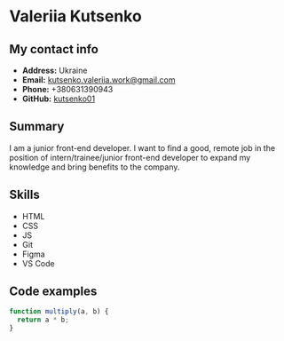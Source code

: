 # Valeriia Kutsenko

## My contact info
- **Address:** Ukraine
- **Email:** kutsenko.valeriia.work@gmail.com
- **Phone:** +380631390943
- **GitHub:** [kutsenko01](https://github.com/kutsenko01)

## Summary
I am a junior front-end developer. I want to find a good, remote job in the position of intern/trainee/junior front-end developer to expand my knowledge and bring benefits to the company.

## Skills
- HTML
- CSS
- JS
- Git
- Figma
- VS Code

## Code examples
```javascript
function multiply(a, b) {
  return a * b;
}
```

